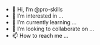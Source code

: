 - 👋 Hi, I’m @pro-skills
- 👀 I’m interested in ...
- 🌱 I’m currently learning ...
- 💞️ I’m looking to collaborate on ...
- 📫 How to reach me ...

<!---
pro-skills/pro-skills is a ✨ special ✨ repository because its `README.md` (this file) appears on your GitHub profile.
You can click the Preview link to take a look at your changes.
--->

